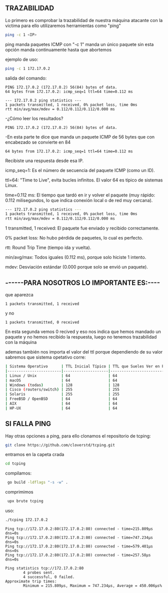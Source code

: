 ## TRAZABILIDAD

Lo primero es comprobar la trazabilidad de nuestra máquina atacante con la victima
para ello utilizaremos herramientas como "ping"
```bash
ping -c 1 <IP>
```
ping manda paquetes ICMP con "-c 1" manda un único paquete sin esta opción manda continuamente hasta que abortemos

ejemplo de uso:
```bash
ping -c 1 172.17.0.2 
```
salida del comando:
```
PING 172.17.0.2 (172.17.0.2) 56(84) bytes of data.
64 bytes from 172.17.0.2: icmp_seq=1 ttl=64 time=0.112 ms

--- 172.17.0.2 ping statistics ---
1 packets transmitted, 1 received, 0% packet loss, time 0ms
rtt min/avg/max/mdev = 0.112/0.112/0.112/0.000 ms
```
-¿Cómo leer los resultados?
```
PING 172.17.0.2 (172.17.0.2) 56(84) bytes of data.
```
-En esta parte te dice que manda un paquete ICMP de 56 bytes que con encabezado se convierte en 84
```
64 bytes from 172.17.0.2: icmp_seq=1 ttl=64 time=0.112 ms
```
Recibiste una respuesta desde esa IP.

icmp_seq=1: Es el número de secuencia del paquete ICMP (como un ID).

ttl=64: "Time to Live", evita bucles infinitos. El valor 64 es típico de sistemas Linux.

time=0.112 ms: El tiempo que tardó en ir y volver el paquete (muy rápido: 0.112 milisegundos, lo que indica conexión local o de red muy cercana).
```bash
--- 172.17.0.2 ping statistics ---
1 packets transmitted, 1 received, 0% packet loss, time 0ms
rtt min/avg/max/mdev = 0.112/0.112/0.112/0.000 ms
```
1 transmitted, 1 received: El paquete fue enviado y recibido correctamente.

0% packet loss: No hubo pérdida de paquetes, lo cual es perfecto.

rtt: Round Trip Time (tiempo ida y vuelta).

min/avg/max: Todos iguales (0.112 ms), porque solo hiciste 1 intento.

mdev: Desviación estándar (0.000 porque solo se envió un paquete).

## ------PARA NOSOTROS LO IMPORTANTE ES:---- 
que aparezca
```
1 packets transmitted, 1 received
```
y no
```
1 packets transmitted, 0 received
```
En esta segunda vemos 0 recived y eso nos indica que hemos mandado un paquete y no hemos
recibido la respuesta, luego no tenemos trazabilidad con la máquina

ademas también nos importa el valor del ttl porque dependiendo de su valor sabremos que sistema opetativo corre:
```bash
| Sistema Operativo      | TTL Inicial Típico | TTL que Sueles Ver en Ping |
|------------------------|--------------------|-----------------------------|
| Linux / Unix           | 64                 | 64                          |
| macOS                  | 64                 | 64                          |
| Windows (todas)        | 128                | 128                         |
| Cisco (routers/switch) | 255                | 255                         |
| Solaris                | 255                | 255                         |
| FreeBSD / OpenBSD      | 64                 | 64                          |
| AIX                    | 64                 | 64                          |
| HP-UX                  | 64                 | 64                          |
```

## SI FALLA PING

Hay otras opciones a ping, para ello clonamos el repositorio de tcping:
```bash
git clone https://github.com/cloverstd/tcping.git
```
entramos en la capeta crada
```bash
cd tcping
```
compilamos:
```bash
 go build -ldflags "-s -w" .
```
comprimimos
```bash
 upx brute tcping
```
uso:
```bash
./tcping 172.17.0.2
```
```
Ping tcp://172.17.0.2:80(172.17.0.2:80) connected - time=215.809µs dns=0s
Ping tcp://172.17.0.2:80(172.17.0.2:80) connected - time=747.234µs dns=0s
Ping tcp://172.17.0.2:80(172.17.0.2:80) connected - time=579.401µs dns=0s
Ping tcp://172.17.0.2:80(172.17.0.2:80) connected - time=257.58µs dns=0s

Ping statistics tcp://172.17.0.2:80
        4 probes sent.
        4 successful, 0 failed.
Approximate trip times:
        Minimum = 215.809µs, Maximum = 747.234µs, Average = 450.006µs%
```
